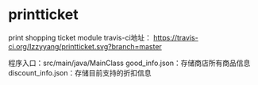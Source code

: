 # printticket
print shopping ticket module
travis-ci地址：
https://travis-ci.org/Izzyyang/printticket.svg?branch=master

程序入口：src/main/java/MainClass
good_info.json：存储商店所有商品信息
discount_info.json：存储目前支持的折扣信息
